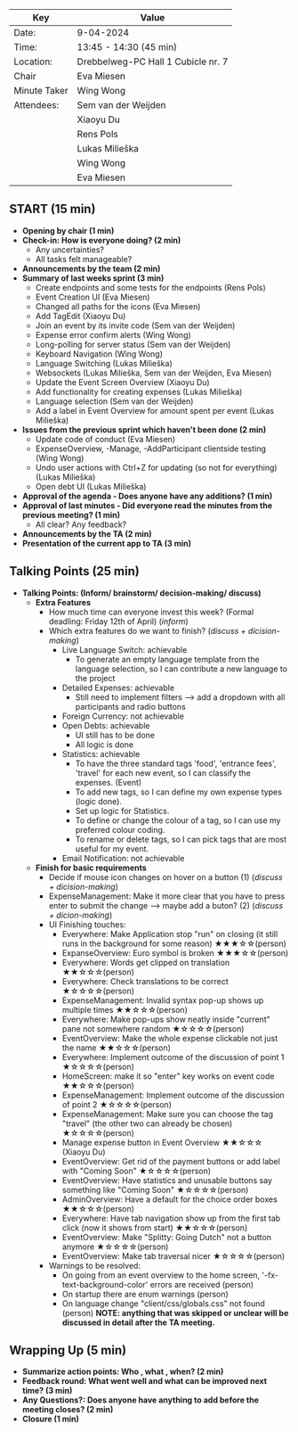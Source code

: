 | Key | Value |
| --- | --- |
| Date: | 9-04-2024 |
| Time: | 13:45 - 14:30 (45 min) |
| Location: | Drebbelweg-PC Hall 1 Cubicle nr. 7|
| Chair | Eva Miesen |
| Minute Taker | Wing Wong |
| Attendees: | Sem van der Weijden |
|            | Xiaoyu Du |
|            | Rens Pols |
|            | Lukas Milieška |
|            | Wing Wong |
|            | Eva Miesen |

## START (15 min)
- **Opening by chair (1 min)**
- **Check-in: How is everyone doing? (2 min)**
    - Any uncertainties?
    - All tasks felt manageable?
- **Announcements by the team (2 min)**
- **Summary of last weeks sprint (3 min)**
    - Create endpoints and some tests for the endpoints (Rens Pols)
    - Event Creation UI (Eva Miesen)
    - Changed all paths for the icons (Eva Miesen)
    - Add TagEdit (Xiaoyu Du)
    - Join an event by its invite code (Sem van der Weijden)
    - Expense error confirm alerts (Wing Wong)
    - Long-polling for server status (Sem van der Weijden)
    - Keyboard Navigation (Wing Wong)
    - Language Switching (Lukas Milieška)
    - Websockets (Lukas Milieška, Sem van der Weijden, Eva Miesen)
    - Update the Event Screen Overview (Xiaoyu Du)
    - Add functionality for creating expenses (Lukas Milieška)
    - Language selection (Sem van der Weijden)
    - Add a label in Event Overview for amount spent per event (Lukas Milieška)
- **Issues from the previous sprint which haven't been done (2 min)**
    - Update code of conduct (Eva Miesen)
    - ExpenseOverview, -Manage, -AddParticipant clientside testing (Wing Wong)
    - Undo user actions with Ctrl+Z for updating (so not for everything) (Lukas Milieška)
    - Open debt UI (Lukas Milieška)
- **Approval of the agenda - Does anyone have any additions? (1 min)**
- **Approval of last minutes - Did everyone read the minutes from the previous meeting? (1 min)**
    - All clear? Any feedback?
- **Announcements by the TA (2 min)**
- **Presentation of the current app to TA (3 min)**

## Talking Points (25 min)
- **Talking Points: (Inform/ brainstorm/ decision-making/ discuss)**
    - **Extra Features**
        - How much time can everyone invest this week? (Formal deadling: Friday 12th of April) (_inform_)
        - Which extra features do we want to finish? (_discuss + dicision-making_)
            - Live Language Switch: achievable
                - To generate an empty language template from the language selection, so I can contribute a new language to the project
            - Detailed Expenses: achievable
                - Still need to implement filters --> add a dropdown with all participants and radio buttons
            - Foreign Currency: not achievable
            - Open Debts: achievable
                - UI still has to be done
                - All logic is done
            - Statistics: achievable
                - To have the three standard tags 'food', 'entrance fees', 'travel' for each new event, so I can classify the expenses. (Event)
                - To add new tags, so I can define my own expense types (logic done).
                - Set up logic for Statistics.
                - To define or change the colour of a tag, so I can use my preferred colour coding.
                - To rename or delete tags, so I can pick tags that are most useful for my event.
            - Email Notification: not achievable
    - **Finish for basic requirements**
        - Decide if mouse icon changes on hover on a button (1) (_discuss + dicision-making_)
        - ExpenseManagement: Make it more clear that you have to press enter to submit the change --> maybe add a buton? (2) (_discuss + dicion-making_)
        - UI Finishing touches:
            - Everywhere: Make Application stop "run" on closing (it still runs in the background for some reason) ★★★☆☆(person)
            - ExpanseOverview: Euro symbol is broken ★★★☆☆(person)
            - Everywhere: Words get clipped on translation ★★☆☆☆(person)
            - Everywhere: Check translations to be correct ★☆☆☆☆(person)
            - ExpenseManagement: Invalid syntax pop-up shows up multiple times ★★☆☆☆(person)
            - Everywhere: Make pop-ups show neatly inside "current" pane not somewhere random ★☆☆☆☆(person)
            - EventOverview: Make the whole expense clickable not just the name ★★☆☆☆(person)
            - Everywhere: Implement outcome of the discussion of point 1 ★☆☆☆☆(person)
            - HomeScreen: make it so "enter" key works on event code ★★☆☆☆(person)
            - ExpenseManagement: Implement outcome of the discussion of point 2 ★☆☆☆☆(person)
            - ExpenseManagement: Make sure you can choose the tag "travel" (the other two can already be chosen) ★☆☆☆☆(person)
            - Manage expense button in Event Overview ★★☆☆☆ (Xiaoyu Du)
            - EventOverview: Get rid of the payment buttons or add label with "Coming Soon" ★☆☆☆☆(person)
            - EventOverview: Have statistics and unusable buttons say something like "Coming Soon" ★☆☆☆☆(person)
            - AdminOverview: Have a default for the choice order boxes ★★☆☆☆(person)
            - Everywhere: Have tab navigation show up from the first tab click (now it shows from start) ★★☆☆☆(person)
            - EventOverview: Make "Splitty: Going Dutch" not a button anymore ★☆☆☆☆(person)
            - EventOverview: Make tab traversal nicer ★☆☆☆☆(person)
        - Warnings to be resolved:
            - On going from an event overview to the home screen, '-fx-text-background-color' errors are received (person)
            - On startup there are enum warnings (person)
            - On language change "client/css/globals.css" not found (person)
            **NOTE: anything that was skipped or unclear will be discussed in detail after the TA meeting.**

## Wrapping Up (5 min)
- **Summarize action points: Who , what , when? (2 min)**
- **Feedback round: What went well and what can be improved next time? (3 min)**
- **Any Questions?: Does anyone have anything to add before the meeting closes? (2 min)**
- **Closure (1 min)**

